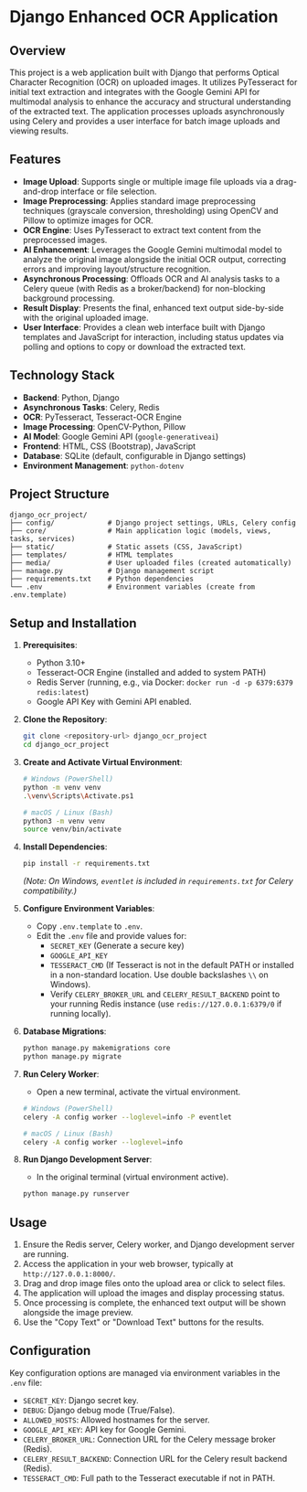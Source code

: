 # Django Enhanced OCR Application

## Overview

This project is a web application built with Django that performs Optical Character Recognition (OCR) on uploaded images. It utilizes PyTesseract for initial text extraction and integrates with the Google Gemini API for multimodal analysis to enhance the accuracy and structural understanding of the extracted text. The application processes uploads asynchronously using Celery and provides a user interface for batch image uploads and viewing results.

## Features

*   **Image Upload**: Supports single or multiple image file uploads via a drag-and-drop interface or file selection.
*   **Image Preprocessing**: Applies standard image preprocessing techniques (grayscale conversion, thresholding) using OpenCV and Pillow to optimize images for OCR.
*   **OCR Engine**: Uses PyTesseract to extract text content from the preprocessed images.
*   **AI Enhancement**: Leverages the Google Gemini multimodal model to analyze the original image alongside the initial OCR output, correcting errors and improving layout/structure recognition.
*   **Asynchronous Processing**: Offloads OCR and AI analysis tasks to a Celery queue (with Redis as a broker/backend) for non-blocking background processing.
*   **Result Display**: Presents the final, enhanced text output side-by-side with the original uploaded image.
*   **User Interface**: Provides a clean web interface built with Django templates and JavaScript for interaction, including status updates via polling and options to copy or download the extracted text.

## Technology Stack

*   **Backend**: Python, Django
*   **Asynchronous Tasks**: Celery, Redis
*   **OCR**: PyTesseract, Tesseract-OCR Engine
*   **Image Processing**: OpenCV-Python, Pillow
*   **AI Model**: Google Gemini API (`google-generativeai`)
*   **Frontend**: HTML, CSS (Bootstrap), JavaScript
*   **Database**: SQLite (default, configurable in Django settings)
*   **Environment Management**: `python-dotenv`

## Project Structure

```
django_ocr_project/
├── config/             # Django project settings, URLs, Celery config
├── core/               # Main application logic (models, views, tasks, services)
├── static/             # Static assets (CSS, JavaScript)
├── templates/          # HTML templates
├── media/              # User uploaded files (created automatically)
├── manage.py           # Django management script
├── requirements.txt    # Python dependencies
└── .env                # Environment variables (create from .env.template)
```

## Setup and Installation

1.  **Prerequisites**:
    *   Python 3.10+
    *   Tesseract-OCR Engine (installed and added to system PATH)
    *   Redis Server (running, e.g., via Docker: `docker run -d -p 6379:6379 redis:latest`)
    *   Google API Key with Gemini API enabled.

2.  **Clone the Repository**:
    ```bash
    git clone <repository-url> django_ocr_project
    cd django_ocr_project
    ```

3.  **Create and Activate Virtual Environment**:
    ```bash
    # Windows (PowerShell)
    python -m venv venv
    .\venv\Scripts\Activate.ps1

    # macOS / Linux (Bash)
    python3 -m venv venv
    source venv/bin/activate
    ```

4.  **Install Dependencies**:
    ```bash
    pip install -r requirements.txt
    ```
    *(Note: On Windows, `eventlet` is included in `requirements.txt` for Celery compatibility.)*

5.  **Configure Environment Variables**:
    *   Copy `.env.template` to `.env`.
    *   Edit the `.env` file and provide values for:
        *   `SECRET_KEY` (Generate a secure key)
        *   `GOOGLE_API_KEY`
        *   `TESSERACT_CMD` (If Tesseract is not in the default PATH or installed in a non-standard location. Use double backslashes `\\` on Windows).
        *   Verify `CELERY_BROKER_URL` and `CELERY_RESULT_BACKEND` point to your running Redis instance (use `redis://127.0.0.1:6379/0` if running locally).

6.  **Database Migrations**:
    ```bash
    python manage.py makemigrations core
    python manage.py migrate
    ```

7.  **Run Celery Worker**:
    *   Open a new terminal, activate the virtual environment.
    ```bash
    # Windows (PowerShell)
    celery -A config worker --loglevel=info -P eventlet

    # macOS / Linux (Bash)
    celery -A config worker --loglevel=info
    ```

8.  **Run Django Development Server**:
    *   In the original terminal (virtual environment active).
    ```bash
    python manage.py runserver
    ```

## Usage

1.  Ensure the Redis server, Celery worker, and Django development server are running.
2.  Access the application in your web browser, typically at `http://127.0.0.1:8000/`.
3.  Drag and drop image files onto the upload area or click to select files.
4.  The application will upload the images and display processing status.
5.  Once processing is complete, the enhanced text output will be shown alongside the image preview.
6.  Use the "Copy Text" or "Download Text" buttons for the results.

## Configuration

Key configuration options are managed via environment variables in the `.env` file:

*   `SECRET_KEY`: Django secret key.
*   `DEBUG`: Django debug mode (True/False).
*   `ALLOWED_HOSTS`: Allowed hostnames for the server.
*   `GOOGLE_API_KEY`: API key for Google Gemini.
*   `CELERY_BROKER_URL`: Connection URL for the Celery message broker (Redis).
*   `CELERY_RESULT_BACKEND`: Connection URL for the Celery result backend (Redis).
*   `TESSERACT_CMD`: Full path to the Tesseract executable if not in PATH.
